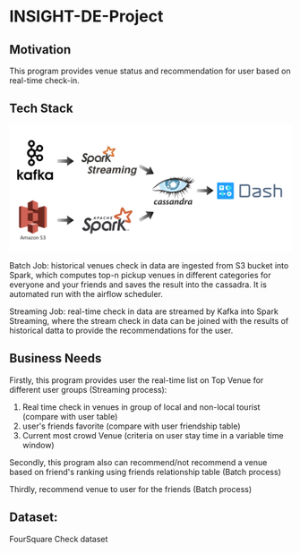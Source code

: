 # INSIGHT-DE-Project

## Motivation
This program provides venue status and recommendation for user based on real-time check-in.

## Tech Stack
![arch](architecture2.png)

Batch Job: historical venues check in data are ingested from S3 bucket into Spark, which computes top-n pickup venues in different categories for everyone and your friends and saves the result into the cassadra. It is automated run with the airflow scheduler.

Streaming Job: real-time check in data are streamed by Kafka into Spark Streaming, where the stream check in data can be joined with the results of historical datta to provide the recommendations for the user.

## Business Needs
Firstly, this program provides user the real-time list on Top Venue for different user groups (Streaming process):
  1. Real time check in venues in group of local and non-local tourist (compare with user table) 
  2. user's friends favorite (compare with user friendship table)
  3. Current most crowd Venue (criteria on user stay time in a variable time window)
  
Secondly, this program also can recommend/not recommend a venue based on friend's ranking using friends relationship table (Batch process)

Thirdly, recommend venue to user for the friends (Batch process)


## Dataset:
FourSquare Check dataset
